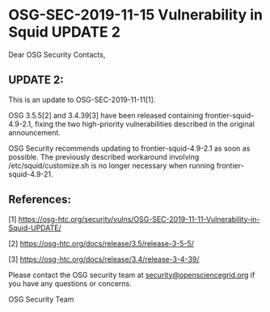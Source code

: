# OSG-SEC-2019-11-15 Vulnerability in Squid UPDATE 2

Dear OSG Security Contacts,

## UPDATE 2:
This is an update to OSG-SEC-2019-11-11[1].

OSG 3.5.5[2] and 3.4.39[3] have been released containing frontier-squid-4.9-2.1, fixing the two high-priority vulnerabilities described in the original announcement. 

OSG Security recommends updating to frontier-squid-4.9-2.1 as soon as possible. The previously described workaround involving /etc/squid/customize.sh is no longer necessary when running frontier-squid-4.9-21.

## References:
[1] https://osg-htc.org/security/vulns/OSG-SEC-2019-11-11-Vulnerability-in-Squid-UPDATE/

[2] https://osg-htc.org/docs/release/3.5/release-3-5-5/

[3] https://osg-htc.org/docs/release/3.4/release-3-4-39/

Please contact the OSG security team at security@opensciencegrid.org if you have any questions or concerns. 

OSG Security Team

